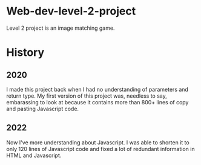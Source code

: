 # Web-dev-level-2-project
Level 2 project is an image matching game. 
# History
## 2020
I made this project back when I had no understanding of parameters and return type. My first version of this project was, needless to say, embarassing to look at because it contains more than 800+ lines of copy and pasting Javascript code. 
## 2022
Now I've more understanding about Javascript. I was able to shorten it to only 120 lines of Javascript code and fixed a lot of redundant information in HTML and Javascript.
